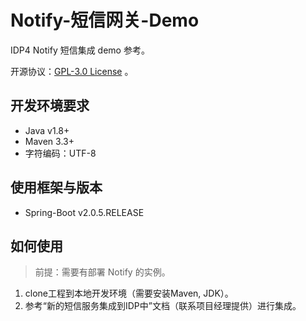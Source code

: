 # Notify-短信网关-Demo
IDP4 Notify 短信集成 demo 参考。

开源协议：[GPL-3.0 License](https://github.com/aliyun-idaas/notify-sms-engine-demo/blob/master/LICENSE) 。

## 开发环境要求
- Java  v1.8+
- Maven 3.3+
- 字符编码：UTF-8

## 使用框架与版本
- Spring-Boot  v2.0.5.RELEASE

## 如何使用
> 前提：需要有部署 Notify 的实例。
1. clone工程到本地开发环境（需要安装Maven, JDK）。
2. 参考“新的短信服务集成到IDP中”文档（联系项目经理提供）进行集成。
